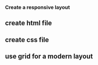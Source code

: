 ### Create a responsive layout

## create html file
## create css file
## use grid for a modern layout